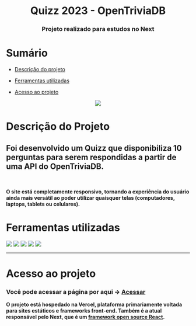 
<h1 align="center"> Quizz 2023 - OpenTriviaDB</h1>
<h3 align="center"> Projeto realizado para estudos no Next </h3>

# Sumário

- [Descrição do projeto](#descrição-do-projeto)

- [Ferramentas utilizadas](#ferramentas-utilizadas)

- [Acesso ao projeto](#acesso-ao-projeto)

<p align="center">
<img src="http://img.shields.io/static/v1?label=STATUS&message=PROJETO%20FINALIZADO&color=GREEN&style=for-the-badge"/>
</p>

# Descrição do Projeto
## Foi desenvolvido um Quizz que disponibiliza 10 perguntas para serem respondidas a partir de uma API do OpenTriviaDB. 

<br>

**O site está completamente responsivo, tornando a experiência do usuário ainda mais versátil ao poder utilizar quaisquer telas (computadores, laptops, tablets ou celulares).**

# Ferramentas utilizadas

  <img src="https://img.shields.io/badge/next%20js-000000?style=for-the-badge&logo=nextdotjs&logoColor=white" /> <img src="https://img.shields.io/badge/TypeScript-007ACC?style=for-the-badge&logo=typescript&logoColor=white" /> <img src="https://img.shields.io/badge/React-20232A?style=for-the-badge&logo=react&logoColor=61DAFB" /> <img src="https://img.shields.io/badge/Tailwind_CSS-38B2AC?style=for-the-badge&logo=tailwind-css&logoColor=white" /> <img src="https://img.shields.io/badge/Visual_Studio_Code-0078D4?style=for-the-badge&logo=visual%20studio%20code&logoColor=white" />


<hr>


# Acesso ao projeto

### Você pode acessar a página por aqui -> <a target="_blank" href="https://quizz-2023.vercel.app">Acessar</a>


**O projeto está hospedado na Vercel, plataforma primariamente voltada para sites estáticos e frameworks front-end. Também é a atual responsável pelo Next, que é um <a target="_blank" href="https://opensource.com/article/20/1/react-javascript-frameworks">framework open source React</a>.**


